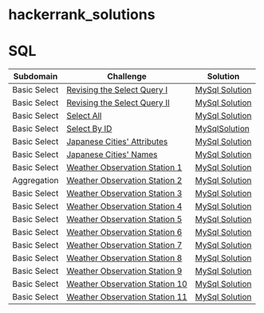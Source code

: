 # hackerrank_solutions
# SQL 
|Subdomain|Challenge|Solution|
|---- |----    |----  |
|Basic Select|[Revising the Select Query I](https://www.hackerrank.com/challenges/weather-observation-station-1/problem?h_r=next-challenge&h_v=legacy)|[MySql Solution](https://github.com/CodeNameKND14/hackerrank_solutions/blob/master/SQL/Weather_Observation_Station1.sql)|
|Basic Select|[Revising the Select Query II](https://www.hackerrank.com/challenges/revising-the-select-query-2/problem)|[MySql Solution](https://github.com/CodeNameKND14/hackerrank_solutions/blob/master/SQL/Weather_Observation_Station2.sql)|
|Basic Select     |[Select All](https://www.hackerrank.com/challenges/select-all-sql/problem)|[MySql Solution](https://github.com/CodeNameKND14/hackerrank_solutions/blob/master/SQL/Select_All.sql)|
|Basic Select| [Select By ID](https://www.hackerrank.com/challenges/select-by-id/problem)| [MySqlSolution](https://github.com/CodeNameKND14/hackerrank_solutions/blob/master/SQL/Select_By_ID.sql)
|Basic Select|[Japanese Cities' Attributes](https://www.hackerrank.com/challenges/japanese-cities-attributes/problem)| [MySql Solution](https://github.com/CodeNameKND14/hackerrank_solutions/blob/master/SQL/Japanese_Cities'_Attributes.sql)
|Basic Select| [Japanese Cities' Names](https://www.hackerrank.com/challenges/japanese-cities-name/problem)|[MySql Solution](https://github.com/CodeNameKND14/hackerrank_solutions/blob/master/SQL/Japanese_Cities'_Attributes.sql)
|Basic Select|[Weather Observation Station 1](https://www.hackerrank.com/challenges/weather-observation-station-1/problem)|[MySql Solution](https://github.com/CodeNameKND14/hackerrank_solutions/blob/master/SQL/Weather_Observation_Station1.sql)
|Aggregation|[Weather Observation Station 2](https://www.hackerrank.com/challenges/weather-observation-station-2/problem)|[MySql Solution](https://github.com/CodeNameKND14/hackerrank_solutions/blob/master/SQL/Weather_Observation_Station2.sql)
|Basic Select|[Weather Observation Station 3](https://www.hackerrank.com/challenges/weather-observation-station-3/problem)|[MySql Solution](https://github.com/CodeNameKND14/hackerrank_solutions/blob/master/SQL/Weather_Observation_Station_3.sql)
|Basic Select|[Weather Observation Station 4](https://www.hackerrank.com/challenges/weather-observation-station-4/problem)|[MySql Solution](https://github.com/CodeNameKND14/hackerrank_solutions/blob/master/SQL/Weather_Observation_Station_4.sql)
|Basic Select|[Weather Observation Station 5](https://www.hackerrank.com/challenges/weather-observation-station-5/problem)|[MySql Solution](https://github.com/CodeNameKND14/hackerrank_solutions/blob/master/SQL/Weather_Observation_Station_5.sql)
|Basic Select|[Weather Observation Station 6](https://www.hackerrank.com/challenges/weather-observation-station-6/problem)|[MySql Solution](https://github.com/CodeNameKND14/hackerrank_solutions/blob/master/SQL/Weather_Observation_Station_6.sql)
|Basic Select|[Weather Observation Station 7](https://www.hackerrank.com/challenges/weather-observation-station-7/problem)|[MySql Solution](https://github.com/CodeNameKND14/hackerrank_solutions/blob/master/SQL/Weather_Observation_Station_7.sql)
|Basic Select|[Weather Observation Station 8](https://www.hackerrank.com/challenges/weather-observation-station-8/problem)|[MySql Solution](https://github.com/CodeNameKND14/hackerrank_solutions/blob/master/SQL/Weather_Observation_Station_8.sql)
|Basic Select|[Weather Observation Station 9](https://www.hackerrank.com/challenges/weather-observation-station-9/problem)|[MySql Solution](https://github.com/CodeNameKND14/hackerrank_solutions/blob/master/SQL/Weather_Observation_Station_9.sql)
|Basic Select|[Weather Observation Station 10](https://www.hackerrank.com/challenges/weather-observation-station-10/problem)|[MySql Solution](https://github.com/CodeNameKND14/hackerrank_solutions/blob/master/SQL/Weather_Observation_Station_10.sql)
|Basic Select|[Weather Observation Station 11](https://www.hackerrank.com/challenges/weather-observation-station-11/problem)|[MySql Solution](https://github.com/CodeNameKND14/hackerrank_solutions/blob/master/SQL/Weather_Observation_Station_11.sql)

